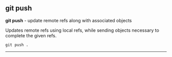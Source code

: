 ## git push

**git push** - update remote refs along with associated objects

Updates remote refs using local refs, while sending objects necessary to complete the given refs.

```bash=
git push .
```

---